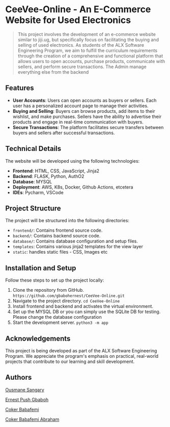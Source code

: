 # CeeVee-Online - An E-Commerce Website for Used Electronics
> This project involves the development of an e-commerce website similar to jiji.ug, but specifically focus on facilitating the buying and selling of used electronics. As students of the ALX Software Engineering Program, we aim to fulfill the curriculum requirements through the creation of a comprehensive and functional platform that allows users to open accounts, purchase products, communicate with sellers, and perform secure transactions. The Admin manage everything else from the backend

## Features
- **User Accounts**: Users can open accounts as buyers or sellers. Each user has a personalized account page to manage their activities.
- **Buying and Selling**: Buyers can browse products, add items to their wishlist, and make purchases. Sellers have the ability to advertise their products and engage in real-time communication with buyers.
- **Secure Transactions**: The platform facilitates secure transfers between buyers and sellers after successful transactions.

## Technical Details
The website will be developed using the following technologies:
- **Frontend**: HTML, CSS, JavaScript, Jinja2
- **Backend**: FLASK, Python, AuthO2
- **Database**: MYSQL
- **Deployment**: AWS, K8s, Docker, Github Actions, etcetera
- **IDEs**: Pycharm, VSCode

## Project Structure
The project will be structured into the following directories:
- `frontend/`: Contains frontend source code.
- `backend/`: Contains backend source code.
- `database/`: Contains database configuration and setup files.
- `templates`: Contains various jinja2 templates for the view layer
- `static`: handles static files - CSS, Images etc

## Installation and Setup
Follow these steps to set up the project locally:
1. Clone the repository from GitHub.  `https://github.com/gbabohernest/CeeVee-Online.git`
2. Navigate to the project directory. `cd CeeVee-Online`
3. Install frontend and backend and activates the virtual environment.
4. Set up the MYSQL DB or you can simply use the SQLite DB for testing. Please change the database configuration
5. Start the development server. `python3 -m app`

[//]: # (## Contribution)

[//]: # (Contributions to the project are welcome from ALX Software Engineering Program students who are interested in enhancing their practical skills. Please refer to the contribution guidelines and coding standards provided in the documentation.)

## Acknowledgements
This project is being developed as part of the ALX Software Engineering Program. We appreciate the program's emphasis on practical, real-world projects that contribute to our learning and skill development.

## Authors
[Ousmane Sangary](https://www.github.com/sangaryousmane)

[Ernest Push Gbaboh](https://github.com/gbabohernest)

[Coker Babafemi](https://github.com/Doctorstrange)

[Coker Babafemi Abraham](https://github.com/Doctorstrange)

